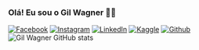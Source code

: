### Olá! Eu sou o Gil Wagner 👨‍💻

[![Facebook](https://img.shields.io/badge/Facebook-1877F2?style=for-the-badge&logo=facebook&logoColor=white)](https://www.facebook.com/GileWilmaOliveira)
[![Instagram](https://img.shields.io/badge/Instagram-E4405F?style=for-the-badge&logo=instagram&logoColor=white)](https://www.instagram.com/gil_wilma_oliveira/)
[![LinkedIn](https://img.shields.io/badge/LinkedIn-0077B5?style=for-the-badge&logo=linkedin&logoColor=white)](https://www.linkedin.com/in/gil-wagner-souza-oliveira-7b626824/)
[![Kaggle](https://img.shields.io/badge/Kaggle-20BEFF?style=for-the-badge&logo=Kaggle&logoColor=white)](https://www.kaggle.com/gillgner)
[![Github](https://img.shields.io/badge/GitHub-100000?style=for-the-badge&logo=github&logoColor=white)](https://github.com/gilwagnerds)
![Gil Wagner GitHub stats](https://github-readme-stats.vercel.app/api?username=gilwagnerds&show_icons=true&theme=) 
